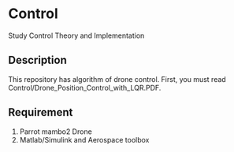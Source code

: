 # Control
Study Control Theory and Implementation

## Description
This repository has algorithm of drone control.
First, you must read Control/Drone_Position_Control_with_LQR.PDF.

## Requirement
1. Parrot mambo2 Drone
2. Matlab/Simulink and Aerospace toolbox
